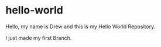 # hello-world
Hello, my name is Drew and this is my Hello World Repository.

I just made my first Branch.
